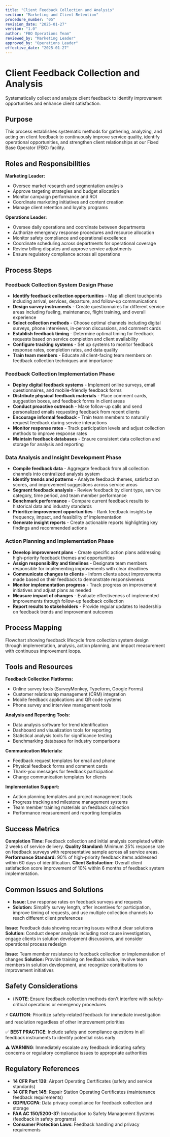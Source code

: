 ```yaml
---
title: "Client Feedback Collection and Analysis"
section: "Marketing and Client Retention"
procedure_number: "05"
revision_date: "2025-01-27"
version: "1.0"
author: "FBO Operations Team"
reviewed_by: "Marketing Leader"
approved_by: "Operations Leader"
effective_date: "2025-01-27"
---
```


# Client Feedback Collection and Analysis

Systematically collect and analyze client feedback to identify improvement opportunities and enhance client satisfaction.

## Purpose

This process establishes systematic methods for gathering, analyzing, and acting on client feedback to continuously improve service quality, identify operational opportunities, and strengthen client relationships at our Fixed Base Operator (FBO) facility.

## Roles and Responsibilities

**Marketing Leader:**

- Oversee market research and segmentation analysis
- Approve targeting strategies and budget allocation
- Monitor campaign performance and ROI
- Coordinate marketing initiatives and content creation
- Manage client retention and loyalty programs

**Operations Leader:**

- Oversee daily operations and coordinate between departments
- Authorize emergency response procedures and resource allocation
- Monitor safety compliance and operational excellence
- Coordinate scheduling across departments for operational coverage
- Review billing disputes and approve service adjustments
- Ensure regulatory compliance across all operations
## Process Steps

### Feedback Collection System Design Phase

- **Identify feedback collection opportunities** - Map all client touchpoints including arrival, services, departure, and follow-up communications
- **Design survey instruments** - Create questionnaires for different service areas including fueling, maintenance, flight training, and overall experience
- **Select collection methods** - Choose optimal channels including digital surveys, phone interviews, in-person discussions, and comment cards
- **Establish feedback timing** - Determine optimal timing for feedback requests based on service completion and client availability
- **Configure tracking systems** - Set up systems to monitor feedback response rates, completion rates, and data quality
- **Train team members** - Educate all client-facing team members on feedback collection techniques and importance

### Feedback Collection Implementation Phase

- **Deploy digital feedback systems** - Implement online surveys, email questionnaires, and mobile-friendly feedback forms
- **Distribute physical feedback materials** - Place comment cards, suggestion boxes, and feedback forms in client areas
- **Conduct proactive outreach** - Make follow-up calls and send personalized emails requesting feedback from recent clients
- **Encourage informal feedback** - Train team members to naturally request feedback during service interactions
- **Monitor response rates** - Track participation levels and adjust collection methods to improve response rates
- **Maintain feedback databases** - Ensure consistent data collection and storage for analysis and reporting

### Data Analysis and Insight Development Phase

- **Compile feedback data** - Aggregate feedback from all collection channels into centralized analysis system
- **Identify trends and patterns** - Analyze feedback themes, satisfaction scores, and improvement suggestions across service areas
- **Segment feedback analysis** - Review feedback by client type, service category, time period, and team member performance
- **Benchmark performance** - Compare current feedback results to historical data and industry standards
- **Prioritize improvement opportunities** - Rank feedback insights by frequency, impact, and feasibility of implementation
- **Generate insight reports** - Create actionable reports highlighting key findings and recommended actions

### Action Planning and Implementation Phase

- **Develop improvement plans** - Create specific action plans addressing high-priority feedback themes and opportunities
- **Assign responsibility and timelines** - Designate team members responsible for implementing improvements with clear deadlines
- **Communicate changes to clients** - Inform clients about improvements made based on their feedback to demonstrate responsiveness
- **Monitor implementation progress** - Track progress on improvement initiatives and adjust plans as needed
- **Measure impact of changes** - Evaluate effectiveness of implemented improvements through follow-up feedback collection
- **Report results to stakeholders** - Provide regular updates to leadership on feedback trends and improvement outcomes

## Process Mapping

Flowchart showing feedback lifecycle from collection system design through implementation, analysis, action planning, and impact measurement with continuous improvement loops.

## Tools and Resources

**Feedback Collection Platforms:**

- Online survey tools (SurveyMonkey, Typeform, Google Forms)
- Customer relationship management (CRM) integration
- Mobile feedback applications and QR code systems
- Phone survey and interview management tools

**Analysis and Reporting Tools:**

- Data analysis software for trend identification
- Dashboard and visualization tools for reporting
- Statistical analysis tools for significance testing
- Benchmarking databases for industry comparisons

**Communication Materials:**

- Feedback request templates for email and phone
- Physical feedback forms and comment cards
- Thank-you messages for feedback participation
- Change communication templates for clients

**Implementation Support:**

- Action planning templates and project management tools
- Progress tracking and milestone management systems
- Team member training materials on feedback collection
- Performance measurement and reporting templates

## Success Metrics

**Completion Time:** Feedback collection and initial analysis completed within 2 weeks of service delivery.
**Quality Standard:** Minimum 25% response rate on feedback surveys with representative sample across all service areas.
**Performance Standard:** 90% of high-priority feedback items addressed within 60 days of identification.
**Client Satisfaction:** Overall client satisfaction score improvement of 10% within 6 months of feedback system implementation.

## Common Issues and Solutions

- **Issue:** Low response rates on feedback surveys and requests
- **Solution:** Simplify survey length, offer incentives for participation, improve timing of requests, and use multiple collection channels to reach different client preferences




**Issue:** Feedback data showing recurring issues without clear solutions
**Solution:** Conduct deeper analysis including root cause investigation, engage clients in solution development discussions, and consider operational process redesign

**Issue:** Team member resistance to feedback collection or implementation of changes
**Solution:** Provide training on feedback value, involve team members in solution development, and recognize contributions to improvement initiatives

## Safety Considerations

- ℹ️ **NOTE**: Ensure feedback collection methods don't interfere with safety-critical operations or emergency procedures



⚡ **CAUTION**: Prioritize safety-related feedback for immediate investigation and resolution regardless of other improvement priorities

✅ **BEST PRACTICE**: Include safety and compliance questions in all feedback instruments to identify potential risks early

⚠️ **WARNING**: Immediately escalate any feedback indicating safety concerns or regulatory compliance issues to appropriate authorities

## Regulatory References

- **14 CFR Part 139**: Airport Operating Certificates (safety and service standards)
- **14 CFR Part 145**: Repair Station Operating Certificates (maintenance feedback requirements)
- **GDPR/CCPA**: Data privacy compliance for feedback collection and storage
- **FAA AC 150/5200-37**: Introduction to Safety Management Systems (feedback in safety programs)
- **Consumer Protection Laws**: Feedback handling and privacy requirements
